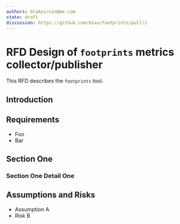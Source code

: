 ```yaml
---
authors: blakeirvin@me.com
state: draft
discussion: https://github.com/bixu/footprints/pull/1
---
```


# RFD Design of `footprints` metrics collector/publisher
This RFD describes the `footprints` tool.

## Introduction

## Requirements

- Foo
- Bar


## Section One

### Section One Detail One

## Assumptions and Risks
- Assumption A
- Risk B
